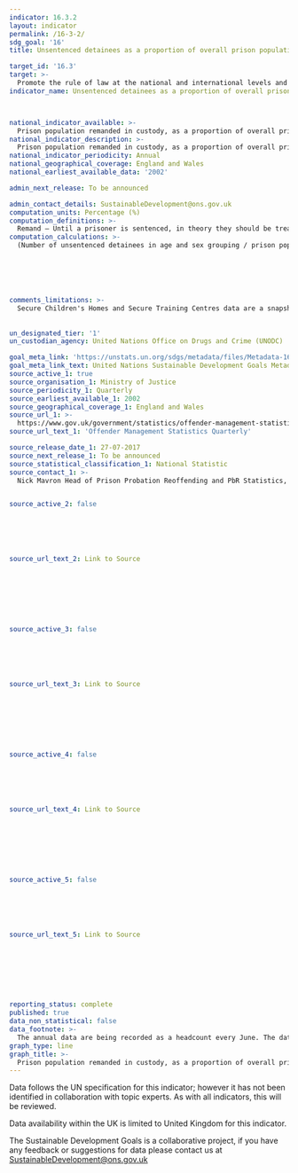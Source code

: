 ```yaml
---
indicator: 16.3.2
layout: indicator
permalink: /16-3-2/
sdg_goal: '16'
title: Unsentenced detainees as a proportion of overall prison population

target_id: '16.3'
target: >-
  Promote the rule of law at the national and international levels and ensure equal access to justice for all
indicator_name: Unsentenced detainees as a proportion of overall prison population



national_indicator_available: >-
  Prison population remanded in custody, as a proportion of overall prison population
national_indicator_description: >-
  Prison population remanded in custody, as a proportion of overall prison population
national_indicator_periodicity: Annual
national_geographical_coverage: England and Wales
national_earliest_available_data: '2002'

admin_next_release: To be announced

admin_contact_details: SustainableDevelopment@ons.gov.uk
computation_units: Percentage (%)
computation_definitions: >-
  Remand – Until a prisoner is sentenced, in theory they should be treated as innocent until proven guilty. Prisoners in custody on remand are those awaiting commencement or continuation of trial prior to verdict (untried). The remand category also includes those prisoners that are convicted unsentenced. These are prisoners that have been convicted but are still waiting to be sentenced.
computation_calculations: >-
  (Number of unsentenced detainees in age and sex grouping / prison population in age and sex grouping) * 100






comments_limitations: >-
  Secure Children's Homes and Secure Training Centres data are a snapshot of the under 18 population and have been drawn from the Youth Justice Board's eAsset system. They may not reflect figures published by the Youth Justice Board due to differences in extraction time. The figures provided may not necessarily match the monthly custody figures within the Youth Custody Data publication (https://www.gov.uk/government/publications/youth-custody-data) . This is due to different methodologies and snapshot dates.
  
  
un_designated_tier: '1'
un_custodian_agency: United Nations Office on Drugs and Crime (UNODC)

goal_meta_link: 'https://unstats.un.org/sdgs/metadata/files/Metadata-16-03-02.pdf'
goal_meta_link_text: United Nations Sustainable Development Goals Metadata (PDF 209 KB)
source_active_1: true
source_organisation_1: Ministry of Justice
source_periodicity_1: Quarterly
source_earliest_available_1: 2002
source_geographical_coverage_1: England and Wales
source_url_1: >-
  https://www.gov.uk/government/statistics/offender-management-statistics-quarterly-january-to-march-2017
source_url_text_1: 'Offender Management Statistics Quarterly'

source_release_date_1: 27-07-2017
source_next_release_1: To be announced
source_statistical_classification_1: National Statistic
source_contact_1: >-
  Nick Mavron Head of Prison Probation Reoffending and PbR Statistics, Ministry of Justice 102 Petty France London SW1H 9AJ, Email statistics.enquiries@justice.gsi.gov.uk, 


source_active_2: false






source_url_text_2: Link to Source








source_active_3: false






source_url_text_3: Link to Source








source_active_4: false






source_url_text_4: Link to Source








source_active_5: false






source_url_text_5: Link to Source








reporting_status: complete
published: true
data_non_statistical: false
data_footnote: >-
  The annual data are being recorded as a headcount every June. The date on the X axis is the year of the headcount
graph_type: line
graph_title: >-
  Prison population remanded in custody, as a proportion of overall prison population
---
```

Data follows the UN specification for this indicator; however it has not been identified in collaboration with topic experts. As with all indicators, this will be reviewed.
  
Data availability within the UK is limited to United Kingdom for this indicator.
  
The Sustainable Development Goals is a collaborative project, if you have any feedback or suggestions for data please contact us at <SustainableDevelopment@ons.gov.uk>
